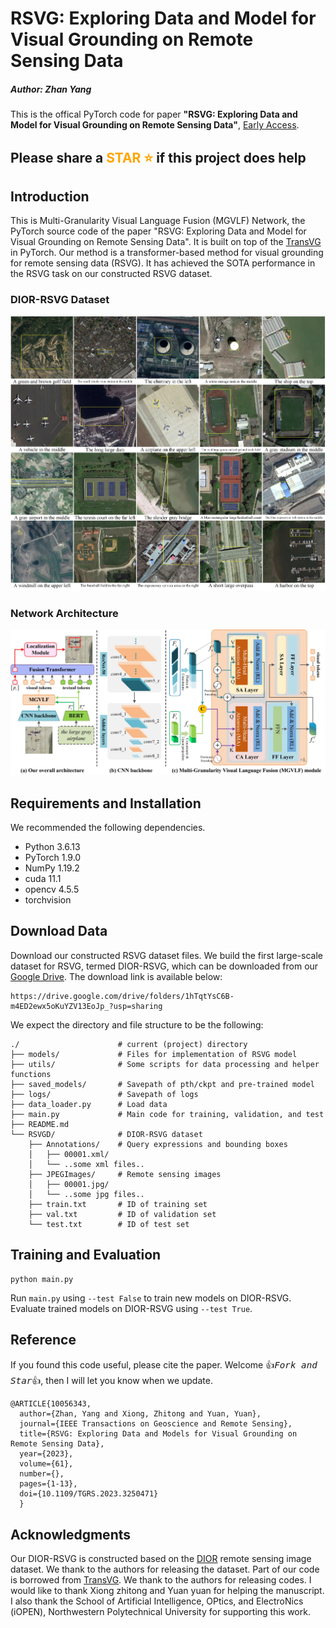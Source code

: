 # RSVG: Exploring Data and Model for Visual Grounding on Remote Sensing Data
##### Author: Zhan Yang 
This is the offical PyTorch code for paper **"RSVG: Exploring Data and Model for Visual Grounding on Remote Sensing Data"**, [Early Access](https://ieeexplore.ieee.org/document/10056343).

## Please share a <font color='orange'>STAR ⭐</font> if this project does help

## Introduction
This is Multi-Granularity Visual Language Fusion (MGVLF) Network, the PyTorch source code of the paper "RSVG: Exploring Data and Model for Visual Grounding on Remote Sensing Data". It is built on top of the [TransVG](https://github.com/djiajunustc/TransVG) in PyTorch. Our method is a transformer-based method for visual grounding for remote sensing data (RSVG). It has achieved the SOTA performance in the RSVG task on our constructed RSVG dataset.


### DIOR-RSVG Dataset
<p align="middle">
    <img src="fig/DIOR-RSVG.jpg">
</p>


### Network Architecture
<p align="middle">
    <img src="fig/MGVLF.jpg">
</p>



## Requirements and Installation
We recommended the following dependencies.
- Python 3.6.13
- PyTorch 1.9.0
- NumPy 1.19.2
- cuda 11.1
- opencv 4.5.5
- torchvision

## Download Data
Download our constructed RSVG dataset files. We build the first large-scale dataset for RSVG, termed DIOR-RSVG, which can be downloaded from our [Google Drive](https://drive.google.com/drive/folders/1hTqtYsC6B-m4ED2ewx5oKuYZV13EoJp_?usp=sharing). The download link is available below:
```
https://drive.google.com/drive/folders/1hTqtYsC6B-m4ED2ewx5oKuYZV13EoJp_?usp=sharing
```
   
We expect the directory and file structure to be the following:
```
./                      # current (project) directory
├── models/             # Files for implementation of RSVG model
├── utils/              # Some scripts for data processing and helper functions 
├── saved_models/       # Savepath of pth/ckpt and pre-trained model
├── logs/               # Savepath of logs
├── data_loader.py      # Load data
├── main.py             # Main code for training, validation, and test
├── README.md
└── RSVGD/              # DIOR-RSVG dataset
    ├── Annotations/    # Query expressions and bounding boxes
    │   ├── 00001.xml/
    │   └── ..some xml files..
    ├── JPEGImages/     # Remote sensing images
    │   ├── 00001.jpg/
    │   └── ..some jpg files..
    ├── train.txt       # ID of training set
    ├── val.txt         # ID of validation set
    └── test.txt        # ID of test set
```

## Training and Evaluation
```
python main.py
```

Run ```main.py``` using ```--test False``` to train new models on DIOR-RSVG.
Evaluate trained models on DIOR-RSVG using ```--test True```.

## Reference
If you found this code useful, please cite the paper. Welcome :+1:_<big>`Fork and Star`</big>_:+1:, then I will let you know when we update.
```
@ARTICLE{10056343,
  author={Zhan, Yang and Xiong, Zhitong and Yuan, Yuan},
  journal={IEEE Transactions on Geoscience and Remote Sensing}, 
  title={RSVG: Exploring Data and Models for Visual Grounding on Remote Sensing Data}, 
  year={2023},
  volume={61},
  number={},
  pages={1-13},
  doi={10.1109/TGRS.2023.3250471}
  }
```

## Acknowledgments
Our DIOR-RSVG is constructed based on the [DIOR](http://www.escience.cn/people/JunweiHan/DIOR.html) remote sensing image dataset. We thank to the authors for releasing the dataset. Part of our code is borrowed from [TransVG](https://github.com/djiajunustc/TransVG). We thank to the authors for releasing codes. I would like to thank Xiong zhitong and Yuan yuan for helping the manuscript. I also thank the School of Artificial Intelligence, OPtics, and ElectroNics (iOPEN), Northwestern Polytechnical University for supporting this work.
